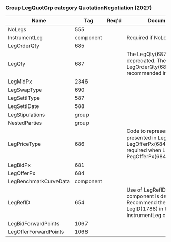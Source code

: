 ### Group LegQuotGrp category QuotationNegotiation (2027)

| Name                  | Tag       | Req'd | Documentation                                                                                                                               |
|-----------------------|-----------|----------|-------------------------------------------------------------------------------------------------------------------------------|
| NoLegs                | 555       |       |                                                                                                                                |
| InstrumentLeg         | component |       | Required if NoLegs(555) > 0.                                                                                                                               |
| LegOrderQty           | 685       |       |                                                                                                                                |
| LegQty                | 687       |       | The LegQty(687) field is deprecated. The use of LegOrderQty(685) is recommended instead.                                                                   |
| LegMidPx              | 2346      |       |                                                                                                                                |
| LegSwapType           | 690       |       |                                                                                                                                |
| LegSettlType          | 587       |       |                                                                                                                                |
| LegSettlDate          | 588       |       |                                                                                                                                |
| LegStipulations       | group     |       |                                                                                                                                |
| NestedParties         | group     |       |                                                                                                                                |
| LegPriceType          | 686       |       | Code to represent type of price presented in LegBidPx(681) and LegOfferPx(684)./P/Conditionally required when LegBidPx(681) or PegOfferPx(684) is present. |
| LegBidPx              | 681       |       |                                                                                                                                |
| LegOfferPx            | 684       |       |                                                                                                                                |
| LegBenchmarkCurveData | component |       |                                                                                                                                |
| LegRefID              | 654       |       | Use of LegRefID(654) in this component is deprecated. Recommend the use of LegID(1788) in the InstrumentLeg component.                                     |
| LegBidForwardPoints   | 1067      |       |                                                                                                                                |
| LegOfferForwardPoints | 1068      |       |                                                                                                                                |

